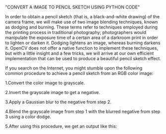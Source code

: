 "CONVERT A IMAGE TO PENCIL SKETCH USING PYTHON CODE"




In order to obtain a pencil sketch (that is, a black-and-white drawing) of the camera frame, we will make use of two image blending techniques, known as dodging and burning. 
These terms refer to techniques employed during the printing process in traditional photography;
photographers would manipulate the exposure time of a certain area of a darkroom print in order to lighten or darken it. 
Dodging lightens an image, whereas burning darkens it.
OpenCV does not offer a native function to implement these techniques, but with a little insight and a few tricks,
we will arrive at our own efficient implementation that can be used to produce a beautiful pencil sketch effect.

If you search on the Internet, you might stumble upon the following common procedure to achieve a pencil sketch from an RGB color image:

1.Convert the color image to grayscale.

2.Invert the grayscale image to get a negative.

3.Apply a Gaussian blur to the negative from step 2.

4.Blend the grayscale image from step 1 with the blurred negative from step 3 using a color dodge.

5.After using this procedure, we get an output like this:
